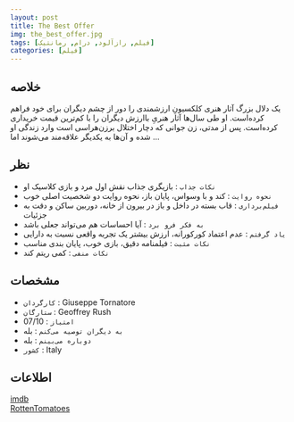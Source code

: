 ```yaml
---
layout: post
title: The Best Offer
img: the_best_offer.jpg
tags: [فیلم, رازآلود, درام, رمانتیک]
categories: [فیلم]
---
```


## خلاصه
یک دلال بزرگ آثار هنری کلکسیونِ ارزشمندی را دور از چشم دیگران برای خود فراهم کرده‌است. او طی سال‌ها آثار هنریِ باارزش دیگران را با کم‌ترین قیمت خریداری کرده‌است. پس از مدتی، زن جوانی که دچار اختلال برزن‌هراسی است وارد زندگی او شده و آن‌ها به یکدیگر علاقه‌مند می‌شوند اما ...

## نظر
 - `نکات جذاب` : بازیگری جذاب نقش اول مرد و بازی کلاسیک او
 - `نحوه روایت` : کند و با وسواس، پایان باز، نحوه روایت دو شخصیت اصلی خوب
 - `فیلم‌برداری` : قاب بسته در داخل و باز در بیرون از خانه، دوربین ساکن و دقت به جزئیات
 - `به فکر فرو برد` : آیا احساسات هم می‌تواند جعلی باشد
 - `یاد گرفتم` : عدم اعتماد کورکورانه، ارزش بیشتر یک تجربه واقعی نسبت به دارایی
 - `نکات مثبت` : فیلمنامه دقیق، بازی خوب، پایان بندی مناسب
 - `نکات منفی` : کمی ریتم کند

## مشخصات
 - `کارگردان` : Giuseppe Tornatore
 - `ستارگان` : Geoffrey Rush
 - `امتیاز` : 07/10
 - `به دیگران توصیه می‌کنم` : بله
 - `دوباره می‌بینم` : بله
 - `کشور` : Italy

## اطلاعات
[imdb](https://www.imdb.com/title/tt1924396/reference/)  
[RottenTomatoes](https://www.rottentomatoes.com/m/the_best_offer)